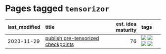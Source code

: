 # Pages tagged `tensorizor`

|last_modified|title|est. idea maturity|tags
|:---|:---|---:|:---|
|2023-11-29|[publish pre-tensorized checkpoints](../huggingface_tensorized.md)|76|[![](https://img.shields.io/badge/tag-coreweave-3b18a)](../tags/coreweave.md) [![](https://img.shields.io/badge/tag-open_source-957448)](../tags/open_source.md) [![](https://img.shields.io/badge/tag-public_good-96f12e)](../tags/public_good.md) [![](https://img.shields.io/badge/tag-tensorizor-ac8815)](../tags/tensorizor.md)|
